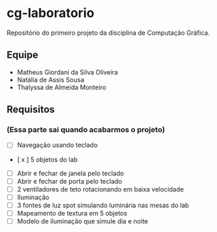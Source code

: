 # cg-laboratorio
Repositório do primeiro projeto da disciplina de Computação Gráfica.

## Equipe
- Matheus Giordani da Silva Oliveira
- Natália de Assis Sousa
- Thalyssa de Almeida Monteiro

## Requisitos
### (Essa parte sai quando acabarmos o projeto)

- [ ] Navegação usando teclado
- [ x ] 5 objetos do lab
- [ ] Abrir e fechar de janela pelo teclado
- [ ] Abrir e fechar de porta pelo teclado
- [ ] 2 ventiladores de teto rotacionando em baixa velocidade
- [ ] Iluminação
- [ ] 3 fontes de luz spot simulando luminária nas mesas do lab
- [ ] Mapeamento de textura em 5 objetos
- [ ] Modelo de iluminação que simule dia e noite